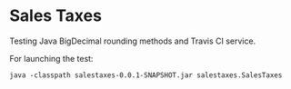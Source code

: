 # Sales Taxes

Testing Java BigDecimal rounding methods and Travis CI service.

For launching the test:

	java -classpath salestaxes-0.0.1-SNAPSHOT.jar salestaxes.SalesTaxes
